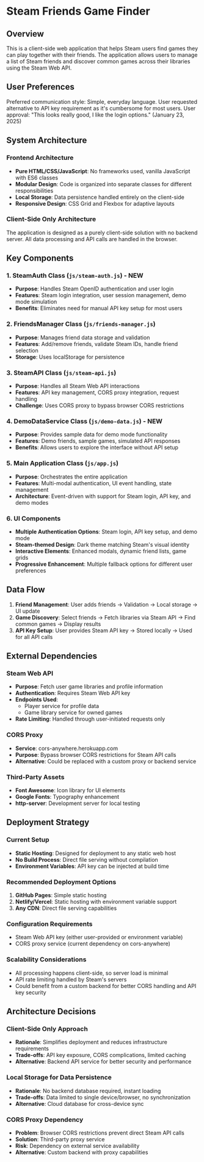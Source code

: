# Steam Friends Game Finder

## Overview

This is a client-side web application that helps Steam users find games they can play together with their friends. The application allows users to manage a list of Steam friends and discover common games across their libraries using the Steam Web API.

## User Preferences

Preferred communication style: Simple, everyday language.
User requested alternative to API key requirement as it's cumbersome for most users.
User approval: "This looks really good, I like the login options." (January 23, 2025)

## System Architecture

### Frontend Architecture
- **Pure HTML/CSS/JavaScript**: No frameworks used, vanilla JavaScript with ES6 classes
- **Modular Design**: Code is organized into separate classes for different responsibilities
- **Local Storage**: Data persistence handled entirely on the client-side
- **Responsive Design**: CSS Grid and Flexbox for adaptive layouts

### Client-Side Only Architecture
The application is designed as a purely client-side solution with no backend server. All data processing and API calls are handled in the browser.

## Key Components

### 1. SteamAuth Class (`js/steam-auth.js`) - NEW
- **Purpose**: Handles Steam OpenID authentication and user login
- **Features**: Steam login integration, user session management, demo mode simulation
- **Benefits**: Eliminates need for manual API key setup for most users

### 2. FriendsManager Class (`js/friends-manager.js`)
- **Purpose**: Manages friend data storage and validation
- **Features**: Add/remove friends, validate Steam IDs, handle friend selection
- **Storage**: Uses localStorage for persistence

### 3. SteamAPI Class (`js/steam-api.js`)
- **Purpose**: Handles all Steam Web API interactions
- **Features**: API key management, CORS proxy integration, request handling
- **Challenge**: Uses CORS proxy to bypass browser CORS restrictions

### 4. DemoDataService Class (`js/demo-data.js`) - NEW
- **Purpose**: Provides sample data for demo mode functionality
- **Features**: Demo friends, sample games, simulated API responses
- **Benefits**: Allows users to explore the interface without API setup

### 5. Main Application Class (`js/app.js`)
- **Purpose**: Orchestrates the entire application
- **Features**: Multi-modal authentication, UI event handling, state management
- **Architecture**: Event-driven with support for Steam login, API key, and demo modes

### 6. UI Components
- **Multiple Authentication Options**: Steam login, API key setup, and demo mode
- **Steam-themed Design**: Dark theme matching Steam's visual identity
- **Interactive Elements**: Enhanced modals, dynamic friend lists, game grids
- **Progressive Enhancement**: Multiple fallback options for different user preferences

## Data Flow

1. **Friend Management**: User adds friends → Validation → Local storage → UI update
2. **Game Discovery**: Select friends → Fetch libraries via Steam API → Find common games → Display results
3. **API Key Setup**: User provides Steam API key → Stored locally → Used for all API calls

## External Dependencies

### Steam Web API
- **Purpose**: Fetch user game libraries and profile information
- **Authentication**: Requires Steam Web API key
- **Endpoints Used**: 
  - Player service for profile data
  - Game library service for owned games
- **Rate Limiting**: Handled through user-initiated requests only

### CORS Proxy
- **Service**: cors-anywhere.herokuapp.com
- **Purpose**: Bypass browser CORS restrictions for Steam API calls
- **Alternative**: Could be replaced with a custom proxy or backend service

### Third-Party Assets
- **Font Awesome**: Icon library for UI elements
- **Google Fonts**: Typography enhancement
- **http-server**: Development server for local testing

## Deployment Strategy

### Current Setup
- **Static Hosting**: Designed for deployment to any static web host
- **No Build Process**: Direct file serving without compilation
- **Environment Variables**: API key can be injected at build time

### Recommended Deployment Options
1. **GitHub Pages**: Simple static hosting
2. **Netlify/Vercel**: Static hosting with environment variable support
3. **Any CDN**: Direct file serving capabilities

### Configuration Requirements
- Steam Web API key (either user-provided or environment variable)
- CORS proxy service (current dependency on cors-anywhere)

### Scalability Considerations
- All processing happens client-side, so server load is minimal
- API rate limiting handled by Steam's servers
- Could benefit from a custom backend for better CORS handling and API key security

## Architecture Decisions

### Client-Side Only Approach
- **Rationale**: Simplifies deployment and reduces infrastructure requirements
- **Trade-offs**: API key exposure, CORS complications, limited caching
- **Alternative**: Backend API service for better security and performance

### Local Storage for Data Persistence
- **Rationale**: No backend database required, instant loading
- **Trade-offs**: Data limited to single device/browser, no synchronization
- **Alternative**: Cloud database for cross-device sync

### CORS Proxy Dependency
- **Problem**: Browser CORS restrictions prevent direct Steam API calls
- **Solution**: Third-party proxy service
- **Risk**: Dependency on external service availability
- **Alternative**: Custom backend with proxy capabilities